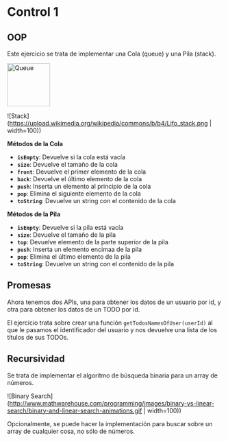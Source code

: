 # Control 1

## OOP

Este ejercicio se trata de implementar una Cola (queue) y una Pila (stack).

<img src="https://upload.wikimedia.org/wikipedia/commons/5/52/Data_Queue.svg" alt="Queue" data-canonical-src="https://gyazo.com/eb5c5741b6a9a16c692170a41a49c858.png" width="100" />

![Stack](https://upload.wikimedia.org/wikipedia/commons/b/b4/Lifo_stack.png | width=100))

**Métodos de la Cola**

- **`isEmpty`**: Devuelve si la cola está vacía
- **`size`**: Devuelve el tamaño de la cola
- **`front`**: Devuelve el primer elemento de la cola
- **`back`**: Devuelve el último elemento de la cola
- **`push`**: Inserta un elemento al principio de la cola
- **`pop`**: Elimina el siguiente elemento de la cola
- **`toString`**: Devuelve un string con el contenido de la cola

**Métodos de la Pila**

- **`isEmpty`**: Devuelve si la pila está vacía
- **`size`**: Devuelve el tamaño de la pila
- **`top`**: Devuelve elemento de la parte superior de la pila
- **`push`**: Inserta un elemento encimaa de la pila
- **`pop`**: Elimina el último elemento de la pila
- **`toString`**: Devuelve un string con el contenido de la pila

## Promesas

Ahora tenemos dos APIs, una para obtener los datos de un usuario por id, y otra
para obtener los datos de un TODO por id.

El ejercicio trata sobre crear una función `getTodosNamesOfUser(userId)` al que
le pasamos el identificador del usuario y nos devuelve una lista de los títulos
de sus TODOs.

## Recursividad

Se trata de implementar el algoritmo de búsqueda binaria para un array de
números.

![Binary Search](http://www.mathwarehouse.com/programming/images/binary-vs-linear-search/binary-and-linear-search-animations.gif | width=100))

Opcionalmente, se puede hacer la implementación para buscar sobre un array de
cualquier cosa, no sólo de números.
